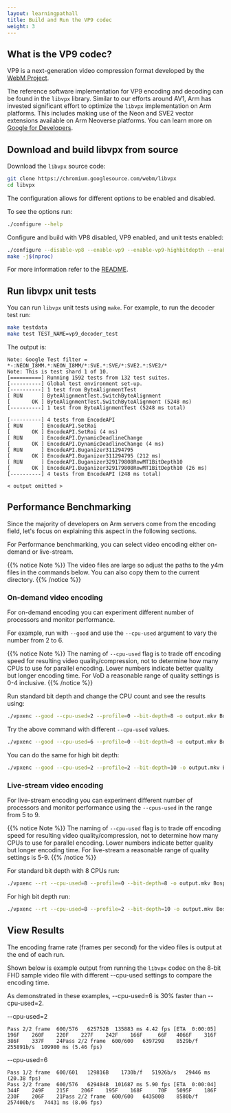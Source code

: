 ```yaml
---
layout: learningpathall
title: Build and Run the VP9 codec
weight: 3
---
```


## What is the VP9 codec?

VP9 is a next-generation video compression format developed by the [WebM Project](https://www.webmproject.org/).

The reference software implementation for VP9 encoding and decoding can be found in the `libvpx` library. Similar to our efforts around AV1, Arm has invested significant effort to optimize the `libvpx` implementation on Arm platforms. This includes making use of the Neon and SVE2 vector extensions available on Arm Neoverse platforms. You can learn more on [Google for Developers](https://developers.google.com/media/vp9).

## Download and build libvpx from source

Download the `libvpx` source code:

```bash
git clone https://chromium.googlesource.com/webm/libvpx
cd libvpx
```

The configuration allows for different options to be enabled and disabled. 

To see the options run:

```bash
./configure --help
```

Configure and build with VP8 disabled, VP9 enabled, and unit tests enabled:

```bash
./configure --disable-vp8 --enable-vp9 --enable-vp9-highbitdepth --enable-unit-tests
make -j$(nproc)
```

For more information refer to the [README](https://github.com/webmproject/libvpx/blob/main/README).

## Run libvpx unit tests

You can run `libvpx` unit tests using `make`. For example, to run the decoder test run:

```bash
make testdata
make test TEST_NAME=vp9_decoder_test
```

The output is:

```output
Note: Google Test filter = *-:NEON_I8MM.*:NEON_I8MM/*:SVE.*:SVE/*:SVE2.*:SVE2/*
Note: This is test shard 1 of 10.
[==========] Running 1592 tests from 132 test suites.
[----------] Global test environment set-up.
[----------] 1 test from ByteAlignmentTest
[ RUN      ] ByteAlignmentTest.SwitchByteAlignment
[       OK ] ByteAlignmentTest.SwitchByteAlignment (5248 ms)
[----------] 1 test from ByteAlignmentTest (5248 ms total)

[----------] 4 tests from EncodeAPI
[ RUN      ] EncodeAPI.SetRoi
[       OK ] EncodeAPI.SetRoi (4 ms)
[ RUN      ] EncodeAPI.DynamicDeadlineChange
[       OK ] EncodeAPI.DynamicDeadlineChange (4 ms)
[ RUN      ] EncodeAPI.Buganizer311294795
[       OK ] EncodeAPI.Buganizer311294795 (212 ms)
[ RUN      ] EncodeAPI.Buganizer329179808RowMT1BitDepth10
[       OK ] EncodeAPI.Buganizer329179808RowMT1BitDepth10 (26 ms)
[----------] 4 tests from EncodeAPI (248 ms total)

< output omitted >
```

## Performance Benchmarking

Since the majority of developers on Arm servers come from the encoding field, let's focus on explaining this aspect in the following sections.

For Performance benchmarking, you can select video encoding either on-demand or live-stream.

{{% notice Note %}}
The video files are large so adjust the paths to the y4m files in the commands below. You can also copy them to the current directory.
{{% /notice %}}

### On-demand video encoding 

For on-demand encoding you can experiment different number of processors and monitor performance. 

For example, run with `--good` and use the `--cpu-used` argument to vary the number from 2 to 6.

{{% notice Note %}}
The naming of `--cpu-used` flag is to trade off encoding speed for resulting video quality/compression, not to determine how many CPUs to use for parallel encoding. Lower numbers indicate better quality but longer encoding time. For VoD a reasonable range of quality settings is 0-4 inclusive.
{{% /notice %}}

Run standard bit depth and change the CPU count and see the results using:

```bash
./vpxenc --good --cpu-used=2 --profile=0 --bit-depth=8 -o output.mkv Bosphorus_1920x1080_120fps_420_8bit_YUV.y4m 
```

Try the above command with different `--cpu-used` values.
```bash
./vpxenc --good --cpu-used=6 --profile=0 --bit-depth=8 -o output.mkv Bosphorus_1920x1080_120fps_420_8bit_YUV.y4m 
```

You can do the same for high bit depth:

```bash
./vpxenc --good --cpu-used=2 --profile=2 --bit-depth=10 -o output.mkv Bosphorus_3840x2160_120fps_420_10bit_YUV.y4m
```

### Live-stream video encoding

For live-stream encoding you can experiment different number of processors and monitor performance using the `--cpus-used` in the range from 5 to 9. 

{{% notice Note %}}
The naming of `--cpu-used` flag is to trade off encoding speed for resulting video quality/compression, not to determine how many CPUs to use for parallel encoding. Lower numbers indicate better quality but longer encoding time. For live-stream a reasonable range of quality settings is 5-9.
{{% /notice %}}


For standard bit depth with 8 CPUs run:

```bash
./vpxenc --rt --cpu-used=8 --profile=0 --bit-depth=8 -o output.mkv Bosphorus_1920x1080_120fps_420_8bit_YUV.y4m
```

For high bit depth run:

```bash
./vpxenc --rt --cpu-used=8 --profile=2 --bit-depth=10 -o output.mkv Bosphorus_3840x2160_120fps_420_10bit_YUV.y4m
```


## View Results

The encoding frame rate (frames per second) for the video files is output at the end of each run.

Shown below is example output from running the `libvpx` codec on the 8-bit FHD sample video file with different --cpu-used settings to compare the encoding time.

As demonstrated in these examples, --cpu-used=6 is 30% faster than --cpu-used=2.

--cpu-used=2
```outputPass 1/2 frame  600/601   129816B    1730b/f   51926b/s   29485 ms (20.35 fps)
Pass 2/2 frame  600/576   625752B  135883 ms 4.42 fps [ETA  0:00:05]     196F    260F    220F    227F    242F    166F     66F   4066F    316F    386F    337F    24Pass 2/2 frame  600/600   639729B    8529b/f  255891b/s  109980 ms (5.46 fps)
```

--cpu-used=6
```output
Pass 1/2 frame  600/601   129816B    1730b/f   51926b/s   29446 ms (20.38 fps)
Pass 2/2 frame  600/576   629484B  101687 ms 5.90 fps [ETA  0:00:04]     344F    249F    215F    206F    195F    168F     70F   5095F    186F    230F    206F    21Pass 2/2 frame  600/600   643500B    8580b/f  257400b/s   74431 ms (8.06 fps)
```